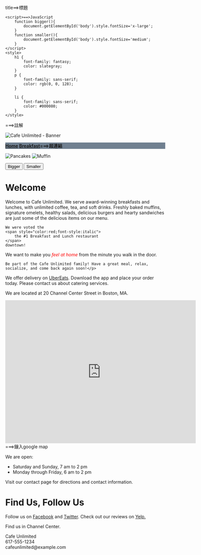  <!DOCTYPE html> 
<html>
<head>
    <title>Cafe Unlimited - Home</title> title==>標題

    <script>==>JavaScript
        function bigger(){
            document.getElementById('body').style.fontSize='x-large';
        }
        function smaller(){
            document.getElementById('body').style.fontSize='medium';
        }
    </script>
    <style>
        h1 {
            font-family: fantasy;
            color: slategray;
        }
        p {
            font-family: sans-serif;
            color: rgb(0, 0, 128);
        }

        li {
            font-family: sans-serif;
            color: #000080;
        }
    </style>

</head>
<body id="body" style="background-image:url(images/background.png)">

<!-- Banner -->===>註解
<p>
    <img src="images/banner.png" alt="Cafe Unlimited - Banner">
</p>

<!-- Navigation links -->
<p style="background:slategray;font-weight: bolder;">
    <a href="index.html">Home</a>
    <a href="breakfast.html">Breakfast</a>===>超連結
</p>

<!-- Breakfast photos -->
<p>
    <img src="images/pancakes.jpg" alt="Pancakes">
    <img src="images/muffin.jpg" alt="Muffin" >
</p>

<!--Javascript -->
<button type="button" onclick="bigger()">Bigger</button>
<button type="button" onclick="smaller()">Smaller</button>

<h1>Welcome</h1>
<p>Welcome to Cafe Unlimited. We serve award-winning breakfasts and lunches,
    with unlimited coffee, tea, and soft drinks.
    Freshly baked muffins, signature omelets, healthy salads, delicious burgers
    and hearty sandwiches are just some of the delicious items on our menu.

    We were voted the
    <span style="color:red;font-style:italic">
        the #1 Breakfast and Lunch restaurant
    </span>
    downtown!
</p>
<p>We want to make you
    <span style="color:red;font-style:italic">feel at home</span>
    from the minute you walk in the door.

    Be part of the Cafe Unlimited family! Have a great meal, relax, socialize, and come back again soon!</p>
<p>We offer delivery on <a href="http://ubereats.com" target="_blank">UberEats</a>. Download the app and place your order today. Please contact us about catering services.</p>

<p>We are located at 20 Channel Center Street in Boston, MA.</p>
<iframe src="https://www.google.com/maps/embed?pb=!1m18!1m12!1m3!1d2948.8366673124624!2d-71.05369318489703!3d42.346005543982265!2m3!1f0!2f0!3f0!3m2!1i1024!2i768!4f13.1!3m3!1m2!1s0x89e37a7de82a1251%3A0xb79b53cf96e26c94!2s20+Channel+Center+St%2C+Boston%2C+MA+02210!5e0!3m2!1sen!2sus!4v1543445329233" width="600" height="450" frameborder="0" style="border:0" allowfullscreen></iframe>===>鑲入google map
<p>    We are open:</p>

<ul>
    <li>Saturday and Sunday, 7 am to 2 pm</li>
    <li>Monday through Friday, 6 am to 2 pm</li>
</ul>
<p>Visit our contact page for directions and contact information.</p>
<h1>Find Us, Follow Us</h1>
<p>Follow us on <a href="http://facebook.com" target="_blank">Facebook</a> and
    <a href="http://twitter.com" target="_blank">Twitter</a>.
    Check out our reviews on <a href="http://yelp.com" target="_blank">Yelp.</a>
</p>
<p>Find us in Channel Center.</p>
<p>Cafe Unlimited<br>
617-555-1234<br>
    cafeunlimited@example.com</p>
</body>
</html>
